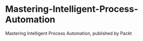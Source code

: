 # Mastering-Intelligent-Process-Automation
Mastering Intelligent Process Automation, published by Packt
